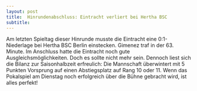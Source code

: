```yaml
---
layout: post
title:  Hinrundenabschluss: Eintracht verliert bei Hertha BSC
subtitle:  
---
```


Am letzten Spieltag dieser Hinrunde musste die Eintracht eine 0:1-Niederlage bei Hertha BSC Berlin einstecken. Gimenez traf in der 63. Minute. Im Anschluss hatte die Eintracht noch gute Ausgleichsmöglichkeiten. Doch es sollte nicht mehr sein. Dennoch liest sich die Bilanz zur Saisonhalbzeit erfreulich: Die Mannschaft überwintert mit 5 Punkten Vorsprung auf einen Abstiegsplatz auf Rang 10 oder 11. Wenn das Pokalspiel am Dienstag noch erfolgreich über die Bühne gebracht wird, ist alles perfekt!


